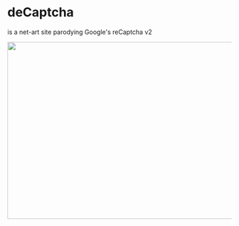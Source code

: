 # deCaptcha
is a net-art site parodying Google's reCaptcha v2

<img src="/demo/decaptchademo.gif" width="530" height="400"/>
